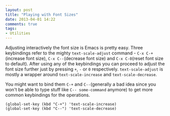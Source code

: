 ```yaml
---
layout: post
title: "Playing with Font Sizes"
date: 2013-04-01 14:22
comments: true
tags:
- Utilities
---
```


Adjusting interactively the font size is Emacs is pretty easy. Three
keybindings refer to the mighty `text-scale-adjust` command - `C-x
C-+`(increase font size), `C-x C--`(decrease font size) and `C-x
C-0`(reset font size to default). After using any of the keybindings
you can proceed to adjust the font size further just by pressing `+`,
`-` or `0` respectively.  `text-scale-adjust` is mostly a wrapper
around `text-scale-increase` and `text-scale-decrease`.

You might want to bind them `C-+` and `C--`(generally a bad idea since
you won't be able to type stuff like `C-- some-command` anymore) to
get more common keybindings for the operations.

``` elisp
(global-set-key (kbd "C-+") 'text-scale-increase)
(global-set-key (kbd "C--") 'text-scale-decrease)
```
